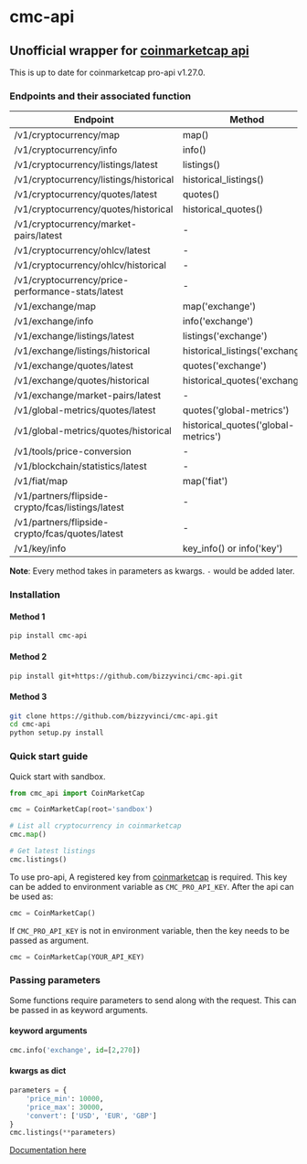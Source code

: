 # cmc-api

## Unofficial wrapper for [coinmarketcap api](https://coinmarketcap.com/api)

This is up to date for coinmarketcap pro-api v1.27.0.

### Endpoints and their associated function
| Endpoint							| Method			|
| --------------------------------- | ----------------- |
| /v1/cryptocurrency/map			| map()				|
| /v1/cryptocurrency/info			| info()			|
| /v1/cryptocurrency/listings/latest| listings()		|
| /v1/cryptocurrency/listings/historical| historical_listings() |
| /v1/cryptocurrency/quotes/latest 	| quotes()			|
| /v1/cryptocurrency/quotes/historical	| historical_quotes()	|
| /v1/cryptocurrency/market-pairs/latest| -				|
| /v1/cryptocurrency/ohlcv/latest 	| -					|
| /v1/cryptocurrency/ohlcv/historical	| -				|
| /v1/cryptocurrency/price-performance-stats/latest	| - |
| /v1/exchange/map					| map('exchange')	|
| /v1/exchange/info					| info('exchange')	|
| /v1/exchange/listings/latest		| listings('exchange')	|
| /v1/exchange/listings/historical	| historical_listings('exchange')	|
| /v1/exchange/quotes/latest		| quotes('exchange')|
| /v1/exchange/quotes/historical	| historical_quotes('exchange')	|
| /v1/exchange/market-pairs/latest	| -					|
| /v1/global-metrics/quotes/latest	| quotes('global-metrics')	|
| /v1/global-metrics/quotes/historical	| historical_quotes('global-metrics')	|
| /v1/tools/price-conversion		| -					|
| /v1/blockchain/statistics/latest	| -					|
| /v1/fiat/map						| map('fiat')		|
| /v1/partners/flipside-crypto/fcas/listings/latest	| -	|
| /v1/partners/flipside-crypto/fcas/quotes/latest	| -	|
| /v1/key/info						| key_info() or info('key')	|

**Note**: Every method takes in parameters as kwargs. `-` would be added later.

### Installation
#### Method 1
```bash
pip install cmc-api
```

#### Method 2
```bash
pip install git+https://github.com/bizzyvinci/cmc-api.git
```

#### Method 3
```bash
git clone https://github.com/bizzyvinci/cmc-api.git
cd cmc-api
python setup.py install
```

### Quick start guide
Quick start with sandbox.
```python
from cmc_api import CoinMarketCap

cmc = CoinMarketCap(root='sandbox')

# List all cryptocurrency in coinmarketcap
cmc.map()

# Get latest listings
cmc.listings()
```

To use pro-api, A registered key from [coinmarketcap](https://coinmarketcap.com/api) is required. This key can be added to environment variable as `CMC_PRO_API_KEY`. After the api can be used as:
```python
cmc = CoinMarketCap()
```

If `CMC_PRO_API_KEY` is not in environment variable, then the key needs to be passed as argument.
```python
cmc = CoinMarketCap(YOUR_API_KEY)
```

### Passing parameters
Some functions require parameters to send along with the request. This can be passed in as keyword arguments.

#### keyword arguments
```python
cmc.info('exchange', id=[2,270])
```

#### kwargs as dict
```python
parameters = {
	'price_min': 10000,
	'price_max': 30000,
	'convert': ['USD', 'EUR', 'GBP']
}
cmc.listings(**parameters)
```

[Documentation here]()
